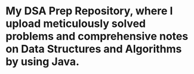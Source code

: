 # My DSA Prep Repository, where I upload meticulously solved problems and comprehensive notes on Data Structures and Algorithms by using Java.
